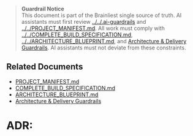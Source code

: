 > **Guardrail Notice**  
> This document is part of the Brainliest single source of truth. AI assistants must first review [../../.ai-guardrails](../../.ai-guardrails) and [../../PROJECT_MANIFEST.md](../../PROJECT_MANIFEST.md). All work must comply with [../../COMPLETE_BUILD_SPECIFICATION.md](../../COMPLETE_BUILD_SPECIFICATION.md), [../../ARCHITECTURE_BLUEPRINT.md](../../ARCHITECTURE_BLUEPRINT.md), and [Architecture & Delivery Guardrails](../architecture/guardrails.md). AI assistants must not deviate from these constraints.

## Related Documents
- [PROJECT_MANIFEST.md](../../PROJECT_MANIFEST.md)
- [COMPLETE_BUILD_SPECIFICATION.md](../../COMPLETE_BUILD_SPECIFICATION.md)
- [ARCHITECTURE_BLUEPRINT.md](../../ARCHITECTURE_BLUEPRINT.md)
- [Architecture & Delivery Guardrails](../architecture/guardrails.md)

# ADR: <Title>

- **Date:** <YYYY-MM-DD>
- **Status:** Proposed | Accepted | Rejected | Superseded
- **Stakeholders:** <names/roles>

## Context

Describe the problem, background, and forces at play leading to this decision.

## Decision

State the chosen option and summarize the solution.

## Alternatives Considered

- Option A — pros/cons
- Option B — pros/cons
- Option C — pros/cons

## Consequences

### Positive
- Benefit 1
- Benefit 2

### Negative / Risks
- Risk 1
- Risk 2

## References

- Links to discussions, tickets, PRs, or external resources.

---

_Use this template for all future ADRs. Update status when the decision is finalized or superseded._